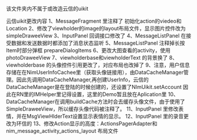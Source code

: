 该文件夹内不属于或改造云信的uikit


云信uikit更改内容
1、MessageFragment 里注释了 初始化action的viedeo和Location
2、修改了viewholder的image的layout布局文件，显示图片控件改为simpleDraweeView
3、InputPanel 回调接口修改了
4、MessageListPanel 在接受数据和发送数据时都添加了消息状态监听
5、MessageListPanel 注释掉长按Item时部分弹框  prepareDialogItems
6、更改大图查看的activity，使用photoDraweeView
7、viewholderbase和viewholderText 的背景换了
8、viewholderbase 的头像控件引用更改了，对应布局也改掉了
9、注意，用户信息存储在在NimUserInfoCachee里（获取头像链接用），由️DataCacheManager管理。因此先调用DataCacheManager,再创建UserInfo，云信的DataCacheManager是在登陆的时候创建的，还设置了NImUikit.setAccount
    因此在RN里的IMHelper里记得设置，这里的Demo暂且放在Aplication里
10、DataCacheManager在调用buildCache方法时会去缓存头像文件，由于使用了SimpleDraweeView，所以缓存头像代码被注释了。
11、InputPanel 里修改表情，并在MsgViewHlderText设置显示表情的显示。
12、InputPanel 里的录音更改为环信的
13、修改Action显示的高度：ActionsPagerAdapter和nim_message_activity_actions_layout 布局文件
